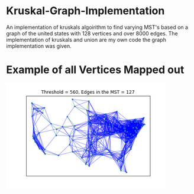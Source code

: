 # Kruskal-Graph-Implementation
An implementation of kruskals algoirithm to find varying MST's based on a graph of the united states with 128 vertices and over 8000 edges. The implementation of kruskals and union are my own code the graph implementation was given.

# Example of all Vertices Mapped out
![alt text](All_Connections.png)
